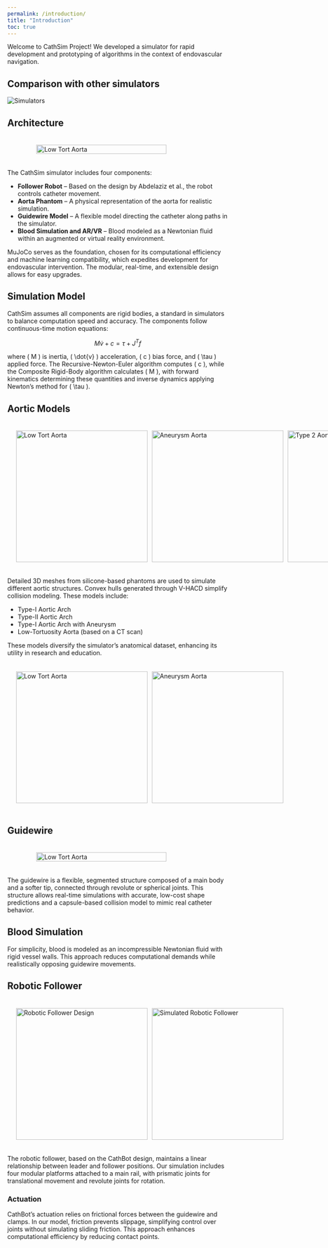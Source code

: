 ```yaml
---
permalink: /introduction/
title: "Introduction"
toc: true
---
```


Welcome to CathSim Project! We developed a simulator for rapid development and
prototyping of algorithms in the context of endovascular navigation.

<style>
  .image-container {
    display: flex;
    justify-content: space-around;
    gap: 10px;
    padding: 20px;
  }
</style>

## Comparison with other simulators

![Simulators](/assets/images-cathsim/table_simulators.png)

<!-- ![Aortas](/assets/images-cathsim/overview.jpg) -->

## Architecture

<div class="image-container">
  <img src="/assets/images-cathsim/overview.jpg" width="80%" alt="Low Tort Aorta">
</div>

The CathSim simulator includes four components:  

- **Follower Robot** – Based on the design by Abdelaziz et al., the robot controls catheter movement.
- **Aorta Phantom** – A physical representation of the aorta for realistic simulation.
- **Guidewire Model** – A flexible model directing the catheter along paths in the simulator.
- **Blood Simulation and AR/VR** – Blood modeled as a Newtonian fluid within an augmented or virtual reality environment.

MuJoCo serves as the foundation, chosen for its computational efficiency and machine learning compatibility, which expedites development for endovascular intervention. The modular, real-time, and extensible design allows for easy upgrades.

## Simulation Model

CathSim assumes all components are rigid bodies, a standard in simulators to balance computation speed and accuracy. The components follow continuous-time motion equations:

$$
M\dot{v} +c = \tau +J^Tf
$$

where \( M \) is inertia, \( \dot{v} \) acceleration, \( c \) bias force, and \( \tau \) applied force. The Recursive-Newton-Euler algorithm computes \( c \), while the Composite Rigid-Body algorithm calculates \( M \), with forward kinematics determining these quantities and inverse dynamics applying Newton’s method for \( \tau \).

## Aortic Models

<div class="image-container">
  <img  width="300px" src="/assets/images-cathsim/rebuttal/low_tort.png" alt="Low Tort Aorta">
  <img  width="300px" src="/assets/images-cathsim/rebuttal/aneurysm.png" alt="Aneurysm Aorta">
  <img  width="300px" src="/assets/images-cathsim/rebuttal/type2.png" alt="Type 2 Aorta">
</div>

Detailed 3D meshes from silicone-based phantoms are used to simulate different aortic structures. Convex hulls generated through V-HACD simplify collision modeling. These models include:

- Type-I Aortic Arch
- Type-II Aortic Arch
- Type-I Aortic Arch with Aneurysm
- Low-Tortuosity Aorta (based on a CT scan)

These models diversify the simulator’s anatomical dataset, enhancing its utility in research and education.

<div class="image-container">
  <img width="300px" src="/assets/images-cathsim/aorta_front.png" alt="Low Tort Aorta">
  <img  width="300px" src="/assets/images-cathsim/aorta_side.png" alt="Aneurysm Aorta">
</div>

## Guidewire

<div class="image-container">
  <img src="/assets/images-cathsim/catheter.png" width="80%" alt="Low Tort Aorta">
</div>

The guidewire is a flexible, segmented structure composed of a main body and a softer tip, connected through revolute or spherical joints. This structure allows real-time simulations with accurate, low-cost shape predictions and a capsule-based collision model to mimic real catheter behavior.

## Blood Simulation

For simplicity, blood is modeled as an incompressible Newtonian fluid with rigid vessel walls. This approach reduces computational demands while realistically opposing guidewire movements.

## Robotic Follower

<div class="image-container">
  <img  width="300px" src="/assets/images-cathsim/cathbot-follower.drawio.jpg" alt="Robotic Follower Design">
  <img  width="300px" src="/assets/images-cathsim/cathbot_sim.png" alt="Simulated Robotic Follower">
</div>

The robotic follower, based on the CathBot design, maintains a linear relationship between leader and follower positions. Our simulation includes four modular platforms attached to a main rail, with prismatic joints for translational movement and revolute joints for rotation.

### Actuation

CathBot’s actuation relies on frictional forces between the guidewire and clamps. In our model, friction prevents slippage, simplifying control over joints without simulating sliding friction. This approach enhances computational efficiency by reducing contact points.
